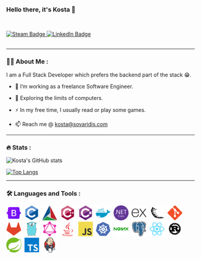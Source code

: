 ### Hello there, it's Kosta 👋

&nbsp;
<div id="badges">

  <a href="https://steamcommunity.com/id/SKosta/">
    <img src="https://img.shields.io/badge/Steam-grey?style=for-the-badge&logo=steam&logoColor=white" alt="Steam Badge"/>
  </a>
  <a href="https://be.linkedin.com/in/kosta-sovaridis-108426236">
    <img src="https://img.shields.io/badge/LinkedIn-blue?style=for-the-badge&logo=linkedin&logoColor=white" alt="LinkedIn Badge"/>
  </a>

</div>
&nbsp;

---

### 👨‍💻 About Me :

I am a Full Stack Developer which prefers the backend part of the stack 😁.

- :telescope: I’m working as a freelance Software Engineer.

- :seedling: Exploring the limits of computers.

- :zap: In my free time, I usually read or play some games.

- :mailbox: Reach me @ kosta@sovaridis.com

---

### :fire: Stats :


![Kosta's GitHub stats](https://github-readme-stats.vercel.app/api?username=kosta-git&show_icons=true&theme=dracula)

[![Top Langs](https://github-readme-stats.gillariel.vercel.app/api/top-langs/?username=Gillariel&layout=compact&theme=dracula)](Stats)

---
### :hammer_and_wrench: Languages and Tools :

<div>
  
  <img src="https://github.com/devicons/devicon/blob/master/icons/bootstrap/bootstrap-original.svg" height="40"/>&nbsp;
  <img src="https://github.com/devicons/devicon/blob/master/icons/c/c-original.svg" height="40"/>&nbsp;
  <img src="https://github.com/devicons/devicon/blob/master/icons/cmake/cmake-original.svg" height="40"/>&nbsp;
  <img src="https://github.com/devicons/devicon/blob/master/icons/cplusplus/cplusplus-original.svg" height="40"/>&nbsp;
  <img src="https://github.com/devicons/devicon/blob/master/icons/csharp/csharp-original.svg" height="40"/>&nbsp;
  <img src="https://github.com/devicons/devicon/blob/master/icons/docker/docker-plain.svg" height="40"/>&nbsp;
  <img src="https://github.com/devicons/devicon/blob/master/icons/dotnetcore/dotnetcore-original.svg" height="40"/>&nbsp;
  <img src="https://github.com/devicons/devicon/blob/master/icons/express/express-original.svg" height="40"/>&nbsp;
  <img src="https://github.com/devicons/devicon/blob/master/icons/flask/flask-original.svg" height="40"/>&nbsp;
  <img src="https://github.com/devicons/devicon/blob/master/icons/git/git-plain.svg" height="40"/>&nbsp;
  <img src="https://github.com/devicons/devicon/blob/master/icons/gitlab/gitlab-plain.svg" height="40"/>&nbsp;
  <img src="https://github.com/devicons/devicon/blob/master/icons/go/go-original.svg" height="40"/>&nbsp;
  <img src="https://github.com/devicons/devicon/blob/master/icons/graphql/graphql-plain.svg" height="40"/>&nbsp;
  <img src="https://github.com/devicons/devicon/blob/master/icons/java/java-plain.svg" height="40"/>&nbsp;
  <img src="https://github.com/devicons/devicon/blob/master/icons/javascript/javascript-original.svg" height="40"/>&nbsp;
  <img src="https://github.com/devicons/devicon/blob/master/icons/kubernetes/kubernetes-plain.svg" height="40"/>&nbsp;
  <img src="https://github.com/devicons/devicon/blob/master/icons/nginx/nginx-original.svg" height="40"/>&nbsp;
  <img src="https://github.com/devicons/devicon/blob/master/icons/postgresql/postgresql-original.svg" height="40"/>&nbsp;
  <img src="https://github.com/devicons/devicon/blob/master/icons/react/react-original.svg" height="40"/>&nbsp;
  <img src="https://github.com/devicons/devicon/blob/master/icons/rust/rust-plain.svg" height="40"/>&nbsp;
  <img src="https://github.com/devicons/devicon/blob/master/icons/spring/spring-original.svg" height="40"/>&nbsp;
  <img src="https://github.com/devicons/devicon/blob/master/icons/typescript/typescript-plain.svg" height="40"/>&nbsp;
  <img src="https://github.com/devicons/devicon/blob/master/icons/jenkins/jenkins-original.svg" height="40"/>&nbsp;
</div>
